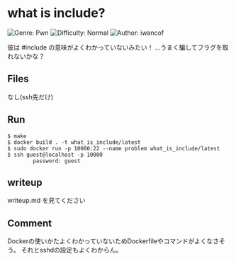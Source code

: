 # what is include?
![Genre: Pwn](https://img.shields.io/badge/genre-pwn-brightgreen?style=for-the-badge)
![Difficulty: Normal](https://img.shields.io/badge/difficulty-Normal-blue?style=for-the-badge)
![Author: iwancof](https://img.shields.io/badge/author-iwancof-lightgrey?style=for-the-badge)

彼は #include の意味がよくわかっていないみたい！
...うまく騙してフラグを取れないかな？


## Files
なし(ssh先だけ)

## Run
```
$ make
$ docker build . -t what_is_include/latest
$ sudo docker run -p 10000:22 --name problem what_is_include/latest
$ ssh guest@localhost -p 10000
		password: guest
```
## writeup
writeup.md を見てください

## Comment
Dockerの使いかたよくわかっていないためDockerfileやコマンドがよくなさそう。
それとsshdの設定もよくわからん。
